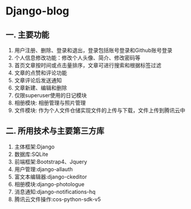 # Django-blog
## 一. 主要功能  
1. 用户注册、删除、登录和退出，登录包括账号登录和Github账号登录  
2. 个人信息修改功能：修改个人头像、简介、修改密码等
3. 首页文章按时间或点击量排序，文章可进行搜索和根据标签过滤  
4. 文章的点赞和评论功能  
5. 文章评论后发送通知  
6. 文章新建、编辑和删除  
7. 仅限superuser使用的日记模块  
8. 相册模块: 相册管理与照片管理  
9. 文件模块: 作为个人文件仓储实现文件的上传与下载，文件上传到腾讯云中  
## 二. 所用技术与主要第三方库  
1. 主体框架:Django  
2. 数据库:SQLite  
3. 前端框架:Bootstrap4、Jquery  
4. 用户管理:django-allauth   
5. 富文本编辑器:django-ckeditor  
6. 相册模块:django-photologue  
7. 消息通知:django-notifications-hq  
8. 腾讯云文件操作:cos-python-sdk-v5  



 


